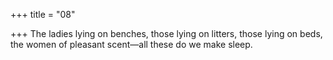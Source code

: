 +++
title = "08"

+++
The ladies lying on benches, those lying on litters, those lying on beds, the women of pleasant scent—all these do we make sleep.